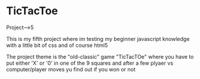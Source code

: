 # TicTacToe
Project-->5

This is my fifth project where im testing my beginner javascript knowledge with a little bit of css and of course html5

The project theme is the "old-classic" game "TicTacTOe" where you have to put either 'X' or '0' in one of the 9 squares and after a few plyaer vs computer/player moves  yu find out if you won or not
